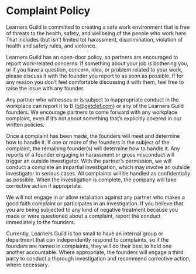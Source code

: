 # Complaint Policy

Learners Guild is committed to creating a safe work environment that is free of threats to the health, safety, and wellbeing of the people who work here. That includes (but isn’t limited to) harassment, discrimination, violation of health and safety rules, and violence.

Learners Guild has an open-door policy, so partners are encouraged to report work-related concerns. If something about your job is bothering you, or if you have a question, concern, idea, or problem related to your work, please discuss it with the founder you report to as soon as possible. If for any reason you don’t feel comfortable discussing it with them, feel free to raise the issue with any founder.

Any partner who witnesses or is subject to inappropriate conduct in the workplace can report it to B (b@getclef.com) or any of the Learners Guild founders. We encourage partners to come forward with any workplace complaint, even if it’s not about something that’s explicitly covered in our written policies.

Once a complaint has been made, the founders will meet and determine how to handle it. If one or more of the founders is the subject of the complaint, the remaining founder(s) will determine how to handle it. Any reports of a founder engaging in harassment or gross misconduct will trigger an outside investigator. With the partner’s permission, we will conduct a complete an impartial investigation, which may involve an outside investigator in serious cases. All complaints will be handled as confidentially as possible. When the investigation is complete, the company will take corrective action if appropriate. 

We will not engage in or allow retaliation against any partner who makes a good faith complaint or participates in an investigation. If you believe that you are being subjected to any kind of negative treatment because you made or were questioned about a complaint, report the conduct immediately to the founders.

Currently, Learners Guild is too small to have an internal group or department  that can independently respond to complaints, so if the founders are named in complaints, they will do their best to hold one another accountable.  Where appropriate, the founders will engage a third party to conduct a thorough investigation and recommend corrective action, where necessary.  

